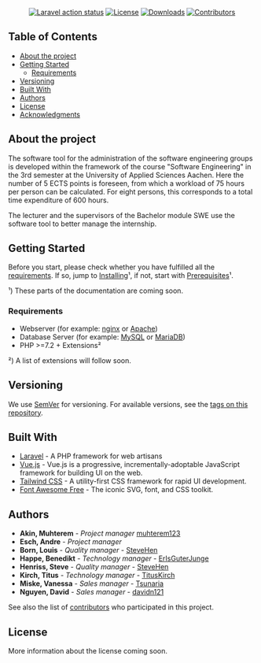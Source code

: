 <p align="center">
    <a href="https://github.com/swe-e4/pgv/actions"><img src="https://github.com/swe-e4/pgv/workflows/Laravel/badge.svg" alt="Laravel action status"></a>
    <a href="https://github.com/swe-e4/pgv/blob/master/LICENSE"><img src="https://img.shields.io/github/license/swe-e4/pgv" alt="License"></a>
    <a href="https://github.com/swe-e4/pgv/releases"><img src="https://img.shields.io/github/downloads/swe-e4/pgv/total" alt="Downloads"></a>
    <a href="https://github.com/swe-e4/pgv/graphs/contributors"><img src="https://img.shields.io/github/contributors/swe-e4/pgv" alt="Contributors"></a>
</p>

## Table of Contents

* [About the project](#about-the-project)
* [Getting Started](#getting-started)
    * [Requirements](#requirements)
* [Versioning](#versioning)
* [Built With](#built-with)
* [Authors](#authors)
* [License](#license)
* [Acknowledgments](#acknowledgments)

## About the project

The software tool for the administration of the software engineering groups is developed within the framework of the course "Software Engineering" in the 3rd semester at the University of Applied Sciences Aachen. Here the number of 5 ECTS points is foreseen, from which a workload of 75 hours per person can be calculated. For eight persons, this corresponds to a total time expenditure of 600 hours.

The lecturer and the supervisors of the Bachelor module SWE use the software tool to better manage the internship.


## Getting Started

Before you start, please check whether you have fulfilled all the [requirements](#requirements). If so, jump to [Installing](#installing)¹, if not, start with [Prerequisites](#prerequisites)¹.

¹) These parts of the documentation are coming soon.

### Requirements

* Webserver (for example: [nginx](https://www.nginx.com/) or [Apache](https://httpd.apache.org/))
* Database Server (for example: [MySQL](https://github.com/mysql/mysql-server) or [MariaDB](https://github.com/MariaDB/server))
* PHP >=7.2 + Extensions²

²) A list of extensions will follow soon.

## Versioning

We use [SemVer](http://semver.org/) for versioning. For available versions, see the [tags on this repository](https://github.com/swe-e4/pgv/tags). 

## Built With

* [Laravel](https://github.com/laravel/laravel) - A PHP framework for web artisans
* [Vue.js](https://github.com/vuejs/vue) - Vue.js is a progressive, incrementally-adoptable JavaScript framework for building UI on the web.
* [Tailwind CSS](https://github.com/tailwindcss/tailwindcss) - A utility-first CSS framework for rapid UI development.
* [Font Awesome Free](https://github.com/FortAwesome/Font-Awesome) - The iconic SVG, font, and CSS toolkit.

## Authors

* **Akin, Muhterem** - *Project manager* [muhterem123](https://github.com/muhterem123)
* **Esch, Andre** - *Project manager*
* **Born, Louis** - *Quality manager* - [SteveHen](https://github.com/swisscreator)
* **Happe, Benedikt** - *Technology manager* - [ErIsGuterJunge](https://github.com/ErIsGuterJunge)
* **Henriss, Steve** - *Quality manager* - [SteveHen](https://github.com/SteveHen)
* **Kirch, Titus** - *Technology manager* - [TitusKirch](https://github.com/TitusKirch)
* **Miske, Vanessa** - *Sales manager* - [Tsunaria](https://github.com/Tsunaria)
* **Nguyen, David** - *Sales manager* - [davidn121](https://github.com/davidn121)  

See also the list of [contributors](https://github.com/swe-e4/pgv/graphs/contributors) who participated in this project.

## License

More information about the license coming soon.
